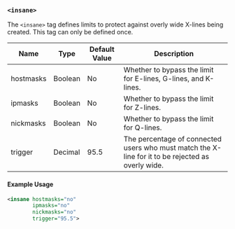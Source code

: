 <!-- This file contains a page fragment. Any changes will affect all pages that include it. -->

### `<insane>`

The `<insane>` tag defines limits to protect against overly wide X-lines being created. This tag can only be defined once.

Name      | Type    | Default Value | Description
--------- | ------- | ------------- | -----------
hostmasks | Boolean | No            | Whether to bypass the limit for E-lines, G-lines, and K-lines.
ipmasks   | Boolean | No            | Whether to bypass the limit for Z-lines.
nickmasks | Boolean | No            | Whether to bypass the limit for Q-lines.
trigger   | Decimal | 95.5          | The percentage of connected users who must match the X-line for it to be rejected as overly wide.

#### Example Usage

```xml
<insane hostmasks="no"
        ipmasks="no"
        nickmasks="no"
        trigger="95.5">
```

